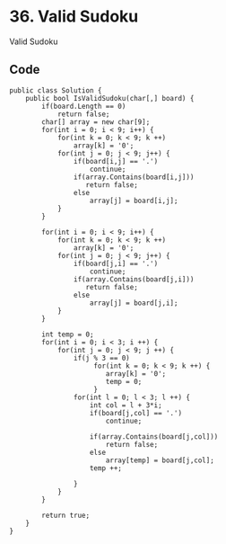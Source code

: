 # 36. Valid Sudoku
Valid Sudoku

## Code
    public class Solution {
        public bool IsValidSudoku(char[,] board) {
            if(board.Length == 0)
                return false;
            char[] array = new char[9];
            for(int i = 0; i < 9; i++) {
                for(int k = 0; k < 9; k ++)
                    array[k] = '0';
                for(int j = 0; j < 9; j++) {
                    if(board[i,j] == '.')
                        continue;
                    if(array.Contains(board[i,j]))
                       return false;
                    else 
                        array[j] = board[i,j];
                }
            }

            for(int i = 0; i < 9; i++) {
                for(int k = 0; k < 9; k ++)
                    array[k] = '0';
                for(int j = 0; j < 9; j++) {
                    if(board[j,i] == '.')
                        continue;
                    if(array.Contains(board[j,i]))
                       return false;
                    else 
                        array[j] = board[j,i];
                }
            }

            int temp = 0;
            for(int i = 0; i < 3; i ++) {
                for(int j = 0; j < 9; j ++) {
                    if(j % 3 == 0)
                         for(int k = 0; k < 9; k ++) {
                            array[k] = '0';
                            temp = 0;    
                         }
                    for(int l = 0; l < 3; l ++) {
                        int col = l + 3*i;
                        if(board[j,col] == '.')
                            continue;

                        if(array.Contains(board[j,col]))
                            return false;
                        else 
                            array[temp] = board[j,col];
                        temp ++;

                    }
                }
            }

            return true;
        }
    }

